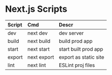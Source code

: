 # Next.js Scripts

| Script | Cmd | Descr |
| :--- | :--- | :--- |
|dev | next dev | dev server |
|build | next build | build prod app |
|start | next start | start built prod app |
|export | next export | export as static site |
|lint | next lint | ESLint proj files |